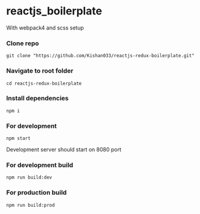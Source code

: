 # reactjs_boilerplate
With webpack4 and scss setup



### Clone repo
```
git clone "https://github.com/Kishan033/reactjs-redux-boilerplate.git"
```

### Navigate to root folder
```
cd reactjs-redux-boilerplate
```

### Install dependencies
```
npm i
```

### For development 
```
npm start
```
Development server should start on 8080 port

### For development build
```
npm run build:dev
```

### For production build
```
npm run build:prod
```
